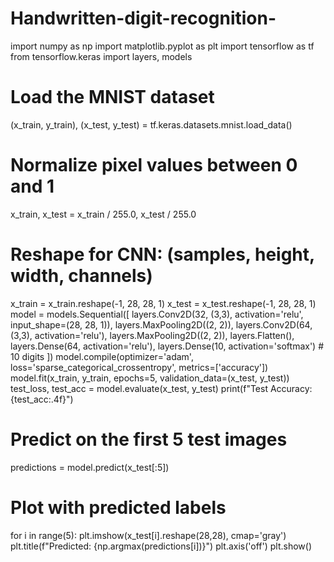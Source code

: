# Handwritten-digit-recognition-

import numpy as np
import matplotlib.pyplot as plt
import tensorflow as tf
from tensorflow.keras import layers, models
# Load the MNIST dataset
(x_train, y_train), (x_test, y_test) = tf.keras.datasets.mnist.load_data()

# Normalize pixel values between 0 and 1
x_train, x_test = x_train / 255.0, x_test / 255.0

# Reshape for CNN: (samples, height, width, channels)
x_train = x_train.reshape(-1, 28, 28, 1)
x_test = x_test.reshape(-1, 28, 28, 1)
model = models.Sequential([
    layers.Conv2D(32, (3,3), activation='relu', input_shape=(28, 28, 1)),
    layers.MaxPooling2D((2, 2)),
    layers.Conv2D(64, (3,3), activation='relu'),
    layers.MaxPooling2D((2, 2)),
    layers.Flatten(),
    layers.Dense(64, activation='relu'),
    layers.Dense(10, activation='softmax')  # 10 digits
])
model.compile(optimizer='adam',
              loss='sparse_categorical_crossentropy',
              metrics=['accuracy'])
model.fit(x_train, y_train, epochs=5, validation_data=(x_test, y_test))
test_loss, test_acc = model.evaluate(x_test, y_test)
print(f"Test Accuracy: {test_acc:.4f}")
# Predict on the first 5 test images
predictions = model.predict(x_test[:5])

# Plot with predicted labels
for i in range(5):
    plt.imshow(x_test[i].reshape(28,28), cmap='gray')
    plt.title(f"Predicted: {np.argmax(predictions[i])}")
    plt.axis('off')
    plt.show()
